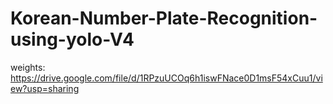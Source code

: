 # Korean-Number-Plate-Recognition-using-yolo-V4


weights:
https://drive.google.com/file/d/1RPzuUCOq6h1iswFNace0D1msF54xCuu1/view?usp=sharing

